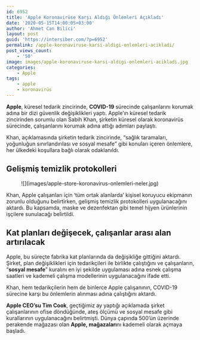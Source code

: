 ```yaml
---
id: 6952
title: 'Apple Koronavirüse Karşı Aldığı Önlemleri Açıkladı'
date: '2020-05-15T14:00:05+03:00'
author: 'Ahmet Can Bilici'
layout: post
guid: 'https://intersiber.com/?p=6952'
permalink: /apple-koronaviruse-karsi-aldigi-onlemleri-acikladi/
post_views_count:
    - '50'
image: images/apple-koronaviruse-karsi-aldigi-onlemleri-acikladi.jpg
categories:
    - Apple
tags:
    - apple
    - koronavirüs
---
```


**Apple**, küresel tedarik zincirinde, **COVID-19** sürecinde çalışanlarını korumak adına bir dizi güvenlik değişiklikleri yaptı. Apple’ın küresel tedarik zincirinden sorumlu olan Sabih Khan, şirketin küresel olarak koronavirüs sürecinde, çalışanlarını korumak adına attığı adımları paylaştı.

Khan, açıklamasında şirketin tedarik zincirinde, “sağlık taramaları, yoğunluğun sınırlandırılası ve sosyal mesafe” gibi konuları içeren önlemlere, her ülkedeki koşullara bağlı olarak odaklanıldı.

## Gelişmiş temizlik protokolleri

<figure class="wp-block-image size-large">![](images/apple-store-koronavirus-onlemleri-neler.jpg)</figure>Khan, Apple çalışanları için ‘tüm ortak alanlarda’ kişisel koruyucu ekipmanın zorunlu olduğunu belirtirken, gelişmiş temizlik protokolleri uygulanacağını aktardı. Bu kapsamda, maske ve dezenfektan gibi temel hijyen ürünlerinin işçilere sunulacağı belirtildi.

## Kat planları değişecek, çalışanlar arası alan artırılacak

Apple, bu süreçte fabrika kat planlarında da değişikliğe gittiğini aktardı. Şirket, plan değişiklikleri için tedarikçileri ile birlikte çalıştığını ve çalışanların, “**sosyal mesafe**” kuralını en iyi şekilde uygulaması adına esnek çalışma saatleri ve kademeli çalışma modellerinin uygulanacağını ifade etti.

Khan, hem tedarikçilerin hem de binlerce Apple çalışanının, COVID-19 sürecine karşı bu önlemlerin alınması adına çalıştığını aktardı.

**Apple CEO’su Tim Cook**, geçtiğimiz ay yaptığı açıklamada şirket çalışanlarının ofise döndüğünde, ateş ölçümü ve sosyal mesafe gibi kurallarının uygulanacağını belirtmişti. Dünya çapında 500’ün üzerinde perakende mağazası olan **Apple, mağazaları**nı kademeli olarak açmaya başladı.